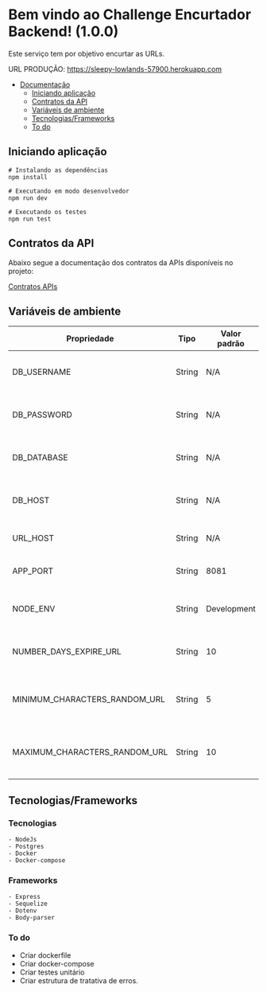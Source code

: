 # Bem vindo ao Challenge Encurtador Backend! (1.0.0)

Este serviço tem por objetivo encurtar as URLs.

URL PRODUÇÃO: https://sleepy-lowlands-57900.herokuapp.com

- [Documentação]()
  - [Iniciando aplicação](#iniciando-aplicação)
  - [Contratos da API](#contratos-da-api)
  - [Variáveis de ambiente](#variaveis-de-ambiente)
  - [Tecnologias/Frameworks](#tecnologias/frameworks)
  - [To do](#to-do)

## Iniciando aplicação

```shell
# Instalando as dependências
npm install

# Executando em modo desenvolvedor
npm run dev

# Executando os testes
npm run test
```

## Contratos da API
Abaixo segue a documentação dos contratos da APIs disponíveis no projeto:

[Contratos APIs](https://app.swaggerhub.com/apis-docs/eduardomontanger/Challenge-encurtador-backend/1.0.0)

## Variáveis de ambiente

|          Propriedade          |  Tipo   |    Valor padrão    |                                 Descrição                                 |
|-------------------------------|---------|--------------------|---------------------------------------------------------------------------|
| DB_USERNAME                   | String  | N/A                | [DATABASE] Usuário do banco de dados                                      |
| DB_PASSWORD                   | String  | N/A                | [DATABASE] Senha do banco de dados                                        |
| DB_DATABASE                   | String  | N/A                | [DATABASE] Nome do banco de dados                                         |
| DB_HOST                       | String  | N/A                | [DATABASE] Endereço(Host) do banco de dados                               |
| URL_HOST                      | String  | N/A                | [APLICATION] Endereço(Host) do backend                                    |
| APP_PORT                      | String  | 8081               | [APLICATION] Porta da aplicação                                           |
| NODE_ENV                      | String  | Development        | [APLICATION] Tipo de ambiente (Ex: Development)                           |
| NUMBER_DAYS_EXPIRE_URL        | String  | 10                 | [APLICATION] Número de dias para expirar a URL                            |
| MINIMUM_CHARACTERS_RANDOM_URL | String  | 5                  | [APLICATION] Número minimo de caracteres randomicos para URL              |
| MAXIMUM_CHARACTERS_RANDOM_URL | String  | 10                 | [APLICATION] Número minimo de caracteres randomicos para URL              |


## Tecnologias/Frameworks

### Tecnologias
    
    - NodeJs
    - Postgres
    - Docker
    - Docker-compose

### Frameworks

    - Express
    - Sequelize
    - Dotenv
    - Body-parser

### To do

  - Criar dockerfile
  - Criar docker-compose
  - Criar testes unitário
  - Criar estrutura de tratativa de erros.
